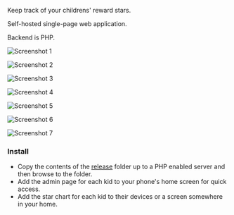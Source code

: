 Keep track of your childrens' reward stars.

Self-hosted single-page web application.

Backend is PHP.

![Screenshot 1](./screenshots/Screenshot_20170905-194351.png)

![Screenshot 2](./screenshots/Screenshot_20170905-194450.png)

![Screenshot 3](./screenshots/Screenshot_20170905-194456.png)

![Screenshot 4](./screenshots/Screenshot_20170905-194500.png)

![Screenshot 5](./screenshots/Screenshot_20170905-194525.png)

![Screenshot 6](./screenshots/Screenshot_20170905-194536.png)

![Screenshot 7](./screenshots/Screenshot_20170905-194610.png)

### Install ###

 * Copy the contents of the [release](./release) folder up to a PHP enabled server and then browse to the folder.
 * Add the admin page for each kid to your phone's home screen for quick access.
 * Add the star chart for each kid to their devices or a screen somewhere in your home.

